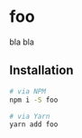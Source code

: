 # foo

bla bla

<!--@installation({useShortAlias: true})-->
## Installation

```sh
# via NPM
npm i -S foo

# via Yarn
yarn add foo
```
<!--/@-->

